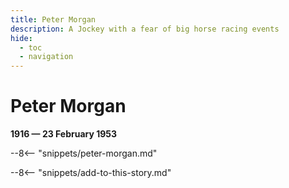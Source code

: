 ```yaml
---
title: Peter Morgan
description: A Jockey with a fear of big horse racing events
hide:
  - toc
  - navigation 
---
```


# Peter Morgan

**1916 — 23 February 1953**

--8<-- "snippets/peter-morgan.md"

--8<-- "snippets/add-to-this-story.md"